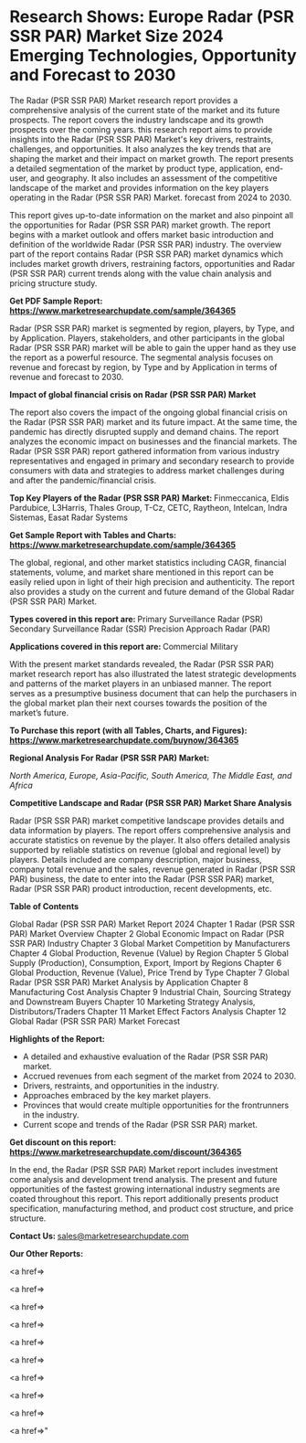 # Research Shows: Europe Radar (PSR SSR PAR) Market Size 2024 Emerging Technologies, Opportunity and Forecast to 2030

The Radar (PSR SSR PAR) Market research report provides a comprehensive analysis of the current state of the market and its future prospects. The report covers the industry landscape and its growth prospects over the coming years. this research report aims to provide insights into the Radar (PSR SSR PAR) Market's key drivers, restraints, challenges, and opportunities. It also analyzes the key trends that are shaping the market and their impact on market growth. The report presents a detailed segmentation of the market by product type, application, end-user, and geography. It also includes an assessment of the competitive landscape of the market and provides information on the key players operating in the Radar (PSR SSR PAR) Market. forecast from 2024 to 2030.

This report gives up-to-date information on the market and also pinpoint all the opportunities for Radar (PSR SSR PAR) market growth. The report begins with a market outlook and offers market basic introduction and definition of the worldwide Radar (PSR SSR PAR) industry. The overview part of the report contains Radar (PSR SSR PAR) market dynamics which includes market growth drivers, restraining factors, opportunities and Radar (PSR SSR PAR) current trends along with the value chain analysis and pricing structure study.

<strong><b>Get PDF Sample Report: <a href=https://www.marketresearchupdate.com/sample/364365>https://www.marketresearchupdate.com/sample/364365</a></b></strong>

Radar (PSR SSR PAR) market is segmented by region, players, by Type, and by Application. Players, stakeholders, and other participants in the global Radar (PSR SSR PAR) market will be able to gain the upper hand as they use the report as a powerful resource. The segmental analysis focuses on revenue and forecast by region, by Type and by Application in terms of revenue and forecast to 2030.

<strong><b>Impact of global financial crisis on Radar (PSR SSR PAR) Market</b></strong>

The report also covers the impact of the ongoing global financial crisis on the Radar (PSR SSR PAR) market and its future impact. At the same time, the pandemic has directly disrupted supply and demand chains. The report analyzes the economic impact on businesses and the financial markets. The Radar (PSR SSR PAR) report gathered information from various industry representatives and engaged in primary and secondary research to provide consumers with data and strategies to address market challenges during and after the pandemic/financial crisis.

<strong><b>Top Key Players of the Radar (PSR SSR PAR) Market:
</b></strong>Finmeccanica, Eldis Pardubice, L3Harris, Thales Group, T-Cz, CETC, Raytheon, Intelcan, Indra Sistemas, Easat Radar Systems<strong><b>
</b></strong>

<strong><b>Get Sample Report with Tables and Charts: <a href=https://www.marketresearchupdate.com/sample/364365>https://www.marketresearchupdate.com/sample/364365</a></b></strong>

The global, regional, and other market statistics including CAGR, financial statements, volume, and market share mentioned in this report can be easily relied upon in light of their high precision and authenticity. The report also provides a study on the current and future demand of the Global Radar (PSR SSR PAR) Market.

<strong><b>Types covered in this report are:
</b></strong>Primary Surveillance Radar (PSR)
Secondary Surveillance Radar (SSR)
Precision Approach Radar (PAR)<strong><b>
</b></strong>

<strong><b>Applications covered in this report are:
</b></strong>Commercial
Military<strong><b>
</b></strong>

With the present market standards revealed, the Radar (PSR SSR PAR) market research report has also illustrated the latest strategic developments and patterns of the market players in an unbiased manner. The report serves as a presumptive business document that can help the purchasers in the global market plan their next courses towards the position of the market’s future.

<strong><b>To Purchase this report (with all Tables, Charts, and Figures): <a href=https://www.marketresearchupdate.com/buynow/364365>https://www.marketresearchupdate.com/buynow/364365</a></b></strong>

<strong><b>Regional Analysis For Radar (PSR SSR PAR) Market:</b></strong>

<em><i>North America, Europe, Asia-Pacific, South America, The Middle East, and Africa</i></em>

<strong><b>Competitive Landscape and Radar (PSR SSR PAR) Market Share Analysis</b></strong>

Radar (PSR SSR PAR) market competitive landscape provides details and data information by players. The report offers comprehensive analysis and accurate statistics on revenue by the player. It also offers detailed analysis supported by reliable statistics on revenue (global and regional level) by players. Details included are company description, major business, company total revenue and the sales, revenue generated in Radar (PSR SSR PAR) business, the date to enter into the Radar (PSR SSR PAR) market, Radar (PSR SSR PAR) product introduction, recent developments, etc.

<strong><b>Table of Contents</b></strong>

Global Radar (PSR SSR PAR) Market Report 2024
Chapter 1 Radar (PSR SSR PAR) Market Overview
Chapter 2 Global Economic Impact on Radar (PSR SSR PAR) Industry
Chapter 3 Global Market Competition by Manufacturers
Chapter 4 Global Production, Revenue (Value) by Region
Chapter 5 Global Supply (Production), Consumption, Export, Import by Regions
Chapter 6 Global Production, Revenue (Value), Price Trend by Type
Chapter 7 Global Radar (PSR SSR PAR) Market Analysis by Application
Chapter 8 Manufacturing Cost Analysis
Chapter 9 Industrial Chain, Sourcing Strategy and Downstream Buyers
Chapter 10 Marketing Strategy Analysis, Distributors/Traders
Chapter 11 Market Effect Factors Analysis
Chapter 12 Global Radar (PSR SSR PAR) Market Forecast

<strong><b>Highlights of the Report:</b></strong>

- A detailed and exhaustive evaluation of the Radar (PSR SSR PAR) market.
- Accrued revenues from each segment of the market from 2024 to 2030.
- Drivers, restraints, and opportunities in the industry.
- Approaches embraced by the key market players.
- Provinces that would create multiple opportunities for the frontrunners in the industry.
- Current scope and trends of the Radar (PSR SSR PAR) market.

<strong><b>Get discount on this report: <a href=https://www.marketresearchupdate.com/discount/364365>https://www.marketresearchupdate.com/discount/364365</a></b></strong>

In the end, the Radar (PSR SSR PAR) Market report includes investment come analysis and development trend analysis. The present and future opportunities of the fastest growing international industry segments are coated throughout this report. This report additionally presents product specification, manufacturing method, and product cost structure, and price structure.

<strong><b>Contact Us:
</b></strong>sales@marketresearchupdate.com

<strong>Our Other Reports:</strong>

<a href=></a>

<a href=></a>

<a href=></a>

<a href=></a>

<a href=></a>

<a href=></a>

<a href=></a>

<a href=></a>

<a href=></a>

<a href=></a>"
